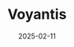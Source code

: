 ---  
layout: startup_page  
title: "Voyantis"  
id: "voyantis.ai"  
permalink: "/voyantisvoyantis.ai02112025/"  
website: "https://voyantis.ai/"  
funding_round: ""  
funding_amount: "$41M"  
investors: "Intel Capital, Square Peg, Target Global, Jibe, Redseed, Alicorn, 20Growth, Essential, ICON"  
about: "Voyantis is an AI-driven growth platform that helps companies acquire, engage, and retain their most valuable customers by focusing on the right customers at the right time. It combines predictive and prescriptive AI to eliminate guesswork, providing automated actions based on a customer's potential value. Companies such as Miro, Rappi, and Moneylion use Voyantis to automate high-value customer acquisition and lifecycle optimization."  
markets: "AI, Technology, Information and Internet"  
hq: "Tel Aviv, Israel"  
founded_year: "2020"  
linkedin: "https://www.linkedin.com/company/voyantis/?originalSubdomain=il"  
twitter: "https://twitter.com/Voyantis1"  
instagram: ""  
facebook: "https://www.facebook.com/voyantis"  
crunchbase: "https://www.crunchbase.com/organization/voyantis"  
pitchbook: "https://pitchbook.com/profiles/company/454408-39"  

date_display: "11-Feb-2025"  
date: "2025-02-11"

# SEO Optimization  
meta_title: "Voyantis -  Funding ($41M)"  
meta_description: "Voyantis, Voyantis is an AI-driven growth platform that helps companies acquire, engage, and retain their most valuable customers by focusing on the right custo..."  
meta_keywords: "Voyantis, AI, Technology, Information and Internet,  funding"  
canonical_url: "https://startup.projectstartups.com/voyantisvoyantis.ai02112025/"  
---